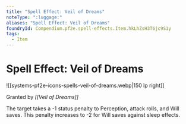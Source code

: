 ```yaml
---
title: "Spell Effect: Veil of Dreams"
noteType: ":luggage:"
aliases: "Spell Effect: Veil of Dreams"
foundryId: Compendium.pf2e.spell-effects.Item.hkLhZsH3T6jc9S1y
tags:
  - Item
---
```


# Spell Effect: Veil of Dreams
![[systems-pf2e-icons-spells-veil-of-dreams.webp|150 lp right]]

Granted by _[[Veil of Dreams]]_

The target takes a -1 status penalty to Perception, attack rolls, and Will saves. This penalty increases to -2 for Will saves against sleep effects.
